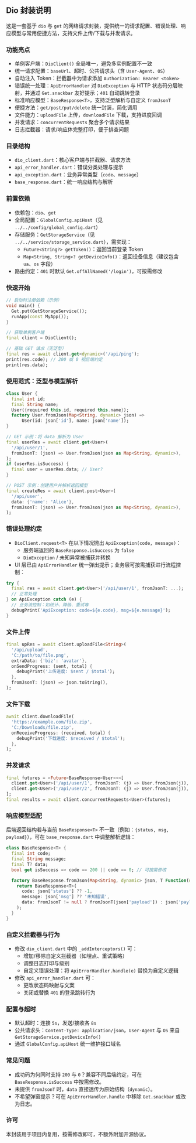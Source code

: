 ## Dio 封装说明

这是一套基于 `dio` 与 `get` 的网络请求封装，提供统一的请求配置、错误处理、响应模型与常用便捷方法，支持文件上传/下载与并发请求。

### 功能亮点
- 单例客户端：`DioClient()` 全局唯一，避免多实例配置不一致
- 统一请求配置：`baseUrl`、超时、公共请求头（含 `User-Agent`、`OS`）
- 自动注入 Token：拦截器中为请求添加 `Authorization: Bearer <token>`
- 错误统一处理：`ApiErrorHandler` 对 `DioException` 与 HTTP 状态码分层映射，并通过 `Get.snackbar` 友好提示；`401` 自动跳转登录
- 标准响应模型：`BaseResponse<T>`，支持泛型解析与自定义 `fromJsonT`
- 便捷方法：`get/post/put/delete` 统一封装，简化调用
- 文件能力：`uploadFile` 上传，`downloadFile` 下载，支持进度回调
- 并发请求：`concurrentRequests` 聚合多个请求结果
- 日志拦截器：请求/响应体完整打印，便于排查问题

### 目录结构
- `dio_client.dart`：核心客户端与拦截器、请求方法
- `api_error_handler.dart`：错误分类处理与提示
- `api_exception.dart`：业务异常类型（`code`、`message`）
- `base_response.dart`：统一响应结构与解析

### 前置依赖
- 依赖包：`dio`、`get`
- 全局配置：`GlobalConfig.apiHost`（见 `../../config/global_config.dart`）
- 存储服务：`GetStorageService`（见 `../../service/storage_service.dart`），需实现：
  - `Future<String?> getToken()`：返回当前登录 Token
  - `Map<String, String>? getDeviceInfo()`：返回设备信息（建议包含 `ua`、`os` 字段）
- 路由约定：`401` 时默认 `Get.offAllNamed('/login')`，可按需修改

### 快速开始
```dart
// 启动时注册依赖（示例）
void main() {
  Get.put(GetStorageService());
  runApp(const MyApp());
}

// 获取单例客户端
final client = DioClient();

// 基础 GET 请求（无泛型）
final res = await client.get<dynamic>('/api/ping');
print(res.code); // 200 或 0 视后端约定
print(res.data);
```

### 使用范式：泛型与模型解析
```dart
class User {
  final int id;
  final String name;
  User({required this.id, required this.name});
  factory User.fromJson(Map<String, dynamic> json) =>
      User(id: json['id'], name: json['name']);
}

// GET 示例：将 data 解析为 User
final userRes = await client.get<User>(
  '/api/user/1',
  fromJsonT: (json) => User.fromJson(json as Map<String, dynamic>),
);
if (userRes.isSuccess) {
  final user = userRes.data; // User?
}

// POST 示例：创建用户并解析返回模型
final createRes = await client.post<User>(
  '/api/user',
  data: {'name': 'Alice'},
  fromJsonT: (json) => User.fromJson(json as Map<String, dynamic>),
);
```

### 错误处理约定
- `DioClient.request<T>` 在以下情况抛出 `ApiException(code, message)`：
  - 服务端返回的 `BaseResponse.isSuccess` 为 `false`
  - `DioException` / 未知异常被捕获并转换
- UI 层已由 `ApiErrorHandler` 统一弹出提示；业务层可按需捕获进行流程控制：
```dart
try {
  final res = await client.get<User>('/api/user/1', fromJsonT: ...);
  // 正常处理
} on ApiException catch (e) {
  // 业务流控制：如统计、降级、重试等
  debugPrint('ApiException: code=${e.code}, msg=${e.message}');
}
```

### 文件上传
```dart
final upRes = await client.uploadFile<String>(
  '/api/upload',
  'C:/path/to/file.png',
  extraData: {'biz': 'avatar'},
  onSendProgress: (sent, total) {
    debugPrint('上传进度: $sent / $total');
  },
  fromJsonT: (json) => json.toString(),
);
```

### 文件下载
```dart
await client.downloadFile(
  'https://example.com/file.zip',
  'C:/Downloads/file.zip',
  onReceiveProgress: (received, total) {
    debugPrint('下载进度: $received / $total');
  },
);
```

### 并发请求
```dart
final futures = <Future<BaseResponse<User>>>[
  client.get<User>('/api/user/1', fromJsonT: (j) => User.fromJson(j)),
  client.get<User>('/api/user/2', fromJsonT: (j) => User.fromJson(j)),
];
final results = await client.concurrentRequests<User>(futures);
```

### 响应模型适配
后端返回结构若与当前 `BaseResponse<T>` 不一致（例如：`{status, msg, payload}`），可在 `base_response.dart` 中调整解析逻辑：
```dart
class BaseResponse<T> {
  final int code;
  final String message;
  final T? data;
  bool get isSuccess => code == 200 || code == 0; // 可按需修改

  factory BaseResponse.fromJson(Map<String, dynamic> json, T Function(dynamic)? fromJsonT) {
    return BaseResponse<T>(
      code: json['status'] ?? -1,
      message: json['msg'] ?? '未知错误',
      data: fromJsonT != null ? fromJsonT(json['payload']) : json['payload'],
    );
  }
}
```

### 自定义拦截器与行为
- 修改 `dio_client.dart` 中的 `_addInterceptors()` 可：
  - 增加/移除自定义拦截器（如埋点、重试策略）
  - 调整日志打印与级别
  - 自定义错误处理：将 `ApiErrorHandler.handle(e)` 替换为自定义逻辑
- 修改 `api_error_handler.dart` 可：
  - 更改状态码映射与文案
  - 关闭或替换 `401` 的登录跳转行为

### 配置与超时
- 默认超时：连接 `5s`，发送/接收各 `8s`
- 公共请求头：`Content-Type: application/json`，`User-Agent` 与 `OS` 来自 `GetStorageService.getDeviceInfo()`
- 通过 `GlobalConfig.apiHost` 统一维护接口域名

### 常见问题
- 成功码为何同时支持 `200` 与 `0`？兼容不同后端约定，可在 `BaseResponse.isSuccess` 中按需修改。
- 未提供 `fromJsonT` 时，`data` 直接透传为原始结构（`dynamic`）。
- 不希望弹窗提示？可在 `ApiErrorHandler.handle` 中移除 `Get.snackbar` 或改为日志。

### 许可
本封装用于项目内复用，按需修改即可，不额外附加开源协议。